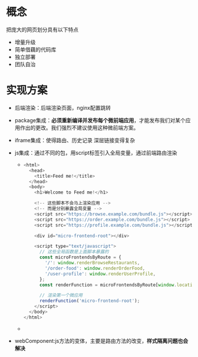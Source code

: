 # 概念

把庞大的网页划分具有以下特点

- 增量升级
- 简单借藕的代码库
- 独立部署
- 团队自治

# 实现方案

- 后端渲染：后端渲染页面，nginx配置跳转

- package集成：**必须重新编译并发布每个微前端应用**，才能发布我们对某个应用作出的更改。我们强烈不建议使用这种微前端方案。

- iframe集成：使得路由、历史记录 深层链接变得复杂

- js集成：通过不同的包，用script标签引入全局变量，通过前端路由渲染

  - ```js
    <html>
      <head>
        <title>Feed me!</title>
      </head>
      <body>
        <h1>Welcome to Feed me!</h1>
    
        <!-- 这些脚本不会马上渲染应用 -->
        <!-- 而是分别暴露全局变量 -->
        <script src="https://browse.example.com/bundle.js"></script>
        <script src="https://order.example.com/bundle.js"></script>
        <script src="https://profile.example.com/bundle.js"></script>
    
        <div id="micro-frontend-root"></div>
    
        <script type="text/javascript">
          // 这些全局函数是上面脚本暴露的
          const microFrontendsByRoute = {
            '/': window.renderBrowseRestaurants,
            '/order-food': window.renderOrderFood,
            '/user-profile': window.renderUserProfile,
          };
          const renderFunction = microFrontendsByRoute[window.location.pathname];
    
          // 渲染第一个微应用
          renderFunction('micro-frontend-root');
        </script>
      </body>
    </html>
    
    ```

  - 

- webComponent:js方法的变体，主要是路由方法的改变，**样式隔离问题也会解决**


